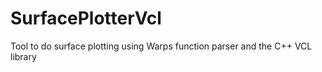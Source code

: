 # SurfacePlotterVcl
Tool to do surface plotting using Warps function parser and the C++ VCL library
